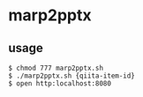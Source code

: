 # marp2pptx

## usage

```
$ chmod 777 marp2pptx.sh
$ ./marp2pptx.sh {qiita-item-id}
$ open http:localhost:8080
```
